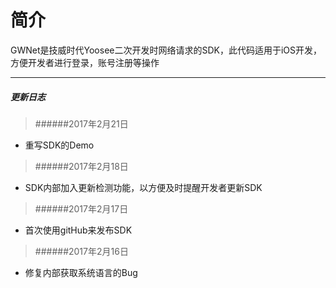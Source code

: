 # 简介 
GWNet是技威时代Yoosee二次开发时网络请求的SDK，此代码适用于iOS开发，方便开发者进行登录，账号注册等操作

***

##### 更新日志

> ######2017年2月21日
- 重写SDK的Demo

> ######2017年2月18日
- SDK内部加入更新检测功能，以方便及时提醒开发者更新SDK

> ######2017年2月17日
- 首次使用gitHub来发布SDK

> ######2017年2月16日
- 修复内部获取系统语言的Bug
